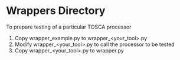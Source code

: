# Wrappers Directory

To prepare testing of a particular TOSCA processor

1. Copy wrapper_example.py to wrapper_<your_tool>.py
2. Modify wrapper_<your_tool>.py to call the processor to be tested
3. Copy wrapper_<your_tool>.py to wrapper.py
